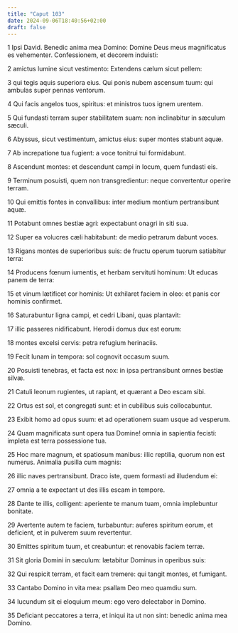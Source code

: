 ```yaml
---
title: "Caput 103"
date: 2024-09-06T18:40:56+02:00
draft: false
---
```




1 Ipsi David. Benedic anima mea Domino: Domine Deus meus magnificatus es vehementer. Confessionem, et decorem induisti:

2 amictus lumine sicut vestimento: Extendens cælum sicut pellem:

3 qui tegis aquis superiora eius. Qui ponis nubem ascensum tuum: qui ambulas super pennas ventorum.

4 Qui facis angelos tuos, spiritus: et ministros tuos ignem urentem.

5 Qui fundasti terram super stabilitatem suam: non inclinabitur in sæculum sæculi.

6 Abyssus, sicut vestimentum, amictus eius: super montes stabunt aquæ.

7 Ab increpatione tua fugient: a voce tonitrui tui formidabunt.

8 Ascendunt montes: et descendunt campi in locum, quem fundasti eis.

9 Terminum posuisti, quem non transgredientur: neque convertentur operire terram.

10 Qui emittis fontes in convallibus: inter medium montium pertransibunt aquæ.

11 Potabunt omnes bestiæ agri: expectabunt onagri in siti sua.

12 Super ea volucres cæli habitabunt: de medio petrarum dabunt voces.

13 Rigans montes de superioribus suis: de fructu operum tuorum satiabitur terra:

14 Producens fœnum iumentis, et herbam servituti hominum: Ut educas panem de terra:

15 et vinum lætificet cor hominis: Ut exhilaret faciem in oleo: et panis cor hominis confirmet.

16 Saturabuntur ligna campi, et cedri Libani, quas plantavit:

17 illic passeres nidificabunt. Herodii domus dux est eorum:

18 montes excelsi cervis: petra refugium herinaciis.

19 Fecit lunam in tempora: sol cognovit occasum suum.

20 Posuisti tenebras, et facta est nox: in ipsa pertransibunt omnes bestiæ silvæ.

21 Catuli leonum rugientes, ut rapiant, et quærant a Deo escam sibi.

22 Ortus est sol, et congregati sunt: et in cubilibus suis collocabuntur.

23 Exibit homo ad opus suum: et ad operationem suam usque ad vesperum.

24 Quam magnificata sunt opera tua Domine! omnia in sapientia fecisti: impleta est terra possessione tua.

25 Hoc mare magnum, et spatiosum manibus: illic reptilia, quorum non est numerus. Animalia pusilla cum magnis:

26 illic naves pertransibunt. Draco iste, quem formasti ad illudendum ei:

27 omnia a te expectant ut des illis escam in tempore.

28 Dante te illis, colligent: aperiente te manum tuam, omnia implebuntur bonitate.

29 Avertente autem te faciem, turbabuntur: auferes spiritum eorum, et deficient, et in pulverem suum revertentur.

30 Emittes spiritum tuum, et creabuntur: et renovabis faciem terræ.

31 Sit gloria Domini in sæculum: lætabitur Dominus in operibus suis:

32 Qui respicit terram, et facit eam tremere: qui tangit montes, et fumigant.

33 Cantabo Domino in vita mea: psallam Deo meo quamdiu sum.

34 Iucundum sit ei eloquium meum: ego vero delectabor in Domino.

35 Deficiant peccatores a terra, et iniqui ita ut non sint: benedic anima mea Domino.

